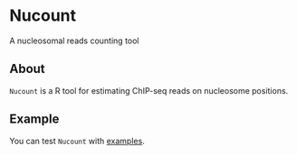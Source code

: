 # Nucount
A nucleosomal reads counting tool


## About
`Nucount` is a R tool for estimating ChIP-seq reads on nucleosome positions. 


## Example

You can test `Nucount` with [examples](https://github.com/shaorray/Nucount/example).

```


```


